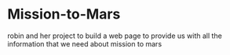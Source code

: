# Mission-to-Mars
robin and her project to build a web page to provide us with all the information that we need about mission to mars
